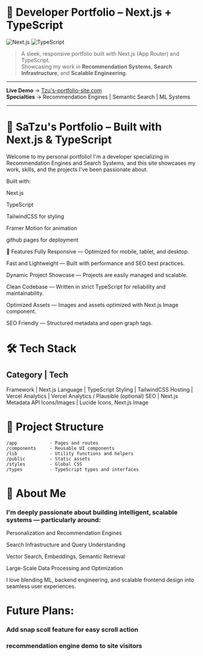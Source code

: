 # 🧠 Developer Portfolio – Next.js + TypeScript

![Next.js](https://img.shields.io/badge/Next.js-000?style=for-the-badge&logo=nextdotjs&logoColor=white)
![TypeScript](https://img.shields.io/badge/TypeScript-007ACC?style=for-the-badge&logo=typescript&logoColor=white)

> A sleek, responsive portfolio built with Next.js (App Router) and TypeScript.  
> Showcasing my work in **Recommendation Systems**, **Search Infrastructure**, and **Scalable Engineering**.


---

**Live Demo** → [Tzu's-portfolio-site.com]( https://satzurajkumar.github.io/tzus-portfolio/)  
**Specialties** → Recommendation Engines | Semantic Search | ML Systems

---


# 🧠 SaTzu's Portfolio – Built with Next.js & TypeScript
Welcome to my personal portfolio!
I'm a developer specializing in Recommendation Engines and Search Systems, and this site showcases my work, skills, and the projects I've been passionate about.

Built with:

Next.js 

TypeScript

TailwindCSS for styling

Framer Motion for animation

github pages for deployment

🚀 Features
Fully Responsive — Optimized for mobile, tablet, and desktop.

Fast and Lightweight — Built with performance and SEO best practices.

Dynamic Project Showcase — Projects are easily managed and scalable.

Clean Codebase — Written in strict TypeScript for reliability and maintainability.

Optimized Assets — Images and assets optimized with Next.js Image component.

SEO Friendly — Structured metadata and open graph tags.

# 🛠️ Tech Stack
## Category | Tech
Framework | Next.js 
Language | TypeScript
Styling | TailwindCSS
Hosting | Vercel
Analytics | Vercel Analytics / Plausible (optional)
SEO | Next.js Metadata API
Icons/Images | Lucide Icons, Next.js Image

# 📂 Project Structure
```
/app            - Pages and routes
/components     - Reusable UI components
/lib            - Utility functions and helpers
/public         - Static assets
/styles         - Global CSS
/types          - TypeScript types and interfaces
```



# 📖 About Me
### I'm deeply passionate about building intelligent, scalable systems — particularly around:

Personalization and Recommendation Engines

Search Infrastructure and Query Understanding

Vector Search, Embeddings, Semantic Retrieval

Large-Scale Data Processing and Optimization

I love blending ML, backend engineering, and scalable frontend design into seamless user experiences.


# Future Plans:
### Add snap scoll feature for easy scroll action
### recommendation engine demo to site visitors

